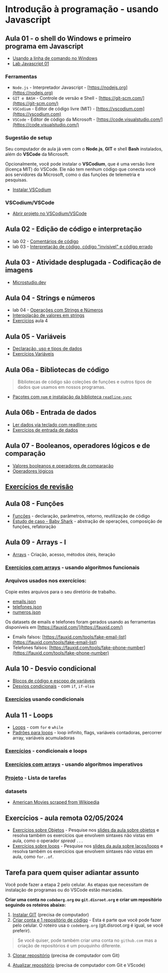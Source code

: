# Introdução à programação - usando Javascript

## Aula 01 - o shell do Windows e primeiro programa em Javascript

- [Usando a linha de comando no Windows](CLI01-cmd-windows.md)
- [Lab Javascript 01](JS-01.md)


### Ferramentas

- `Node.js` - Interpretador Javascript - [https://nodejs.org](https://nodejs.org)
- `GIT e BASH` -  Controle de versão e Shell - [https://git-scm.com/](https://git-scm.com/)
- `VSCodium` - Editor de código livre (MIT) - [https://vscodium.com](https://vscodium.com)
- `VSCode` - Editor de código da Microsoft - [https://code.visualstudio.com/](https://code.visualstudio.com/)

### Sugestão de setup

Seu computador de aula já vem com o **Node.js**, **GIT** e shell **Bash** instalados, além do **VSCode** da Microsoft.

Opcionalmente, você pode instalar o **VSCodium**, que é uma versão livre (licença MIT) do VSCode. Ele não tem nenhum código que conecta você aos servidores da Microsoft, como o das funções de telemetria e pesquisas. 

- [Instalar VSCodium](VSCODIUM-00-instalar.md)

### VSCodium/VSCode
- [Abrir projeto no VSCodium/VSCode](VSCODIUM-01.abrir-diretorio.md)


## Aula 02 - Edição de código e interpretação

- lab 02 - [Comentários de código](JS-02.md)
- lab 03 - [Interpretação de código, código "invisível" e código errado](JS-03.md)
    

## Aula 03 - Atividade desplugada - Codificação de imagens

- [Microstudio.dev](https://microstudio.dev)

## Aula 04 - Strings e números

- lab 04 - [Operações com Strings e Números](JS-04.md)
- [Interpolação de valores em strings](JS-05.md)
- [Exercícios](Exercicios-aula-04.md) aula 4 

## Aula 05 - Variáveis

- [Declaração, uso e tipos de dados](./JS-08.md)
- [Exercícios Variáveis](./JS-08-Lab-Variaveis.md)

## Aula 06a - Bibliotecas de código

> Bibliotecas de código são coleções de funções e outros tipos de dados que usamos em nossos programas.

- [Pacotes com `npm` e instalação da biblioteca `readline-sync`](./JS-09.md)

## Aula 06b - Entrada de dados

- [Ler dados via teclado com readline-sync](./JS-10.md)
- [Exercícios de entrada de dados](./JS-10-Exercicios-entrada-de-dados.md)

## Aula 07 - Booleanos, operadores lógicos e de comparação

- [Valores booleanos e operadores de comparação](./JS-11a.md)
- [Operadores lógicos](./JS-11b.md)

## [Exercícios de revisão](./Exercicios-aula07.md)

## Aula 08 - Funções

- [Funções](./JS-Funcoes.md) - declaração, parâmetros, retorno, reutilização de código
- [Estudo de caso - Baby Shark](./JS-Funcoes-EstudoDeCaso.md) - abstração de operações, composição de funções, refatoração

## Aula 09 - Arrays - I

- [Arrays](./JS-Arrays.md) - Criação, acesso, métodos úteis, iteração

### [Exercícios com arrays](Exercicios-Arrays.md) - usando algorítmos funcionais

### Arquivos usados nos exercícios:
Copie estes arquivos para o seu diretório de trabalho.

- [emails.json](./fontes/JS-Arrays/emails.json)
- [telefones.json](./fontes/JS-Arrays/telefones.json)
- [numeros.json](./fontes/JS-Arrays/numeros.json)

Os datasets de emails e telefones foram gerados usando as ferramentas disponíveis em [https://fauxid.com/](https://fauxid.com/)

- Emails falsos: [https://fauxid.com/tools/fake-email-list](https://fauxid.com/tools/fake-email-list)
- Telefones falsos: [https://fauxid.com/tools/fake-phone-number](https://fauxid.com/tools/fake-phone-number)


## Aula 10 - Desvio condicional

- [Blocos de código e escopo de variáveis](./JS-Blocos-de-codigo-e-escopo-de-variaveis.md)
- [Desvios condicionais](./JS-Desvios-condicionais.md) - com `if`, `if-else`

### [Exercícios](./JS-Exercicios-condicionais.md) usando condicionais

## Aula 11 - Loops

- [Loops]() - com `for` e `while`
- [Padrões para loops](./JS-Padroes-para-loops.md) - loop infinito, flags, variáveis contadoras, percorrer array, variáveis acumuladoras

### [Exercícios](./JS-Exercicios-condicionais-e-loops.md) - condicionais e loops

### [Exercícios com arrays](JS-Exercicios-Strings-e-Arrays.md) - usando algorítmos imperativos

### [Projeto](JS-Projeto-lista-de-tarefas.md) - Lista de tarefas

### datasets

- [American Movies scraped from Wikipedia](https://raw.githubusercontent.com/prust/wikipedia-movie-data/master/movies.json)

## Exercícios - aula remota 02/05/2024

- [Exercícios sobre Objetos](JS-Exercicios-Objetos.md) - Pesquise nos [slides da aula sobre objetos](slides/aula07-objetos.pdf) e resolva também os exercícios que envolvem sintaxes não vistas em aula, como o operador *spread* `...`
- [Exercícios sobre loops](JS-Exercicios-Lacos.md) - Pesquise nos [slides da aula sobre laços/loops](slides/aula09-lacos.pdf) e resolva também os exercícios que envolvem sintaxes não vistas em aula, como `for..of`.

## Tarefa para quem quiser adiantar assunto

Você pode fazer a etapa 2 pelo celular. As etapas que necessitam de instalação de programas ou do VSCode estão marcadas.

**Criar uma conta no `codeberg.org` ou `git.disroot.org` e criar um repositório seguindo os roteiros abaixo:**

1. [Instalar GIT](GIT-instalar.md) (precisa de computador)
2. [Criar conta e 1 repositório de código](GIT-criar-repositorio-codeberg.md) - Esta é parte que você pode fazer pelo celular. O roteiro usa o `codeberg.org` (git.disroot.org é igual, se você preferir). 
> Se você quiser, pode também criar uma conta no `github.com` mas a criação de repositórios é um pouquinho diferente.

3. [Clonar repositório](GIT-clonar-repositorio.md) (precisa de computador com Git)

4. [Atualizar repositório](GIT-Atualizar-repositorio.md) (precisa de computador com Git e VScode)


